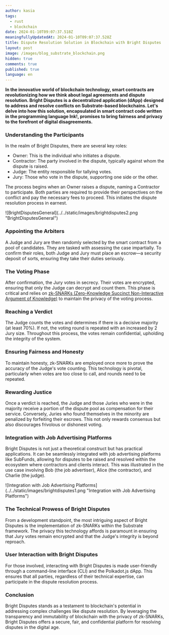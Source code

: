```yaml
---
author: kasia
tags:
  - rust
  - blockchain
date: 2024-01-10T09:07:37.518Z
meaningfullyUpdatedAt: 2024-01-10T09:07:37.528Z
title: Dispute Resolution Solution in Blockchain with Bright Disputes
layout: post
image: /images/blog_substrate_blockchain.png
hidden: true
comments: true
published: true
language: en
---
```

**In the innovative world of blockchain technology, smart contracts are revolutionizing how we think about legal agreements and dispute resolution. Bright Disputes is a  decentralized application (dApp) designed to address and resolve conflicts on Substrate-based blockchains. Let's delve into how this solution, encapsulated in smart contract code written in the programming language Ink!, promises to bring fairness and privacy to the forefront of digital disagreements.**

### **Understanding the Participants**

In the realm of Bright Disputes, there are several key roles:

* Owner: This is the individual who initiates a dispute.
* Contractor: The party involved in the dispute, typically against whom the dispute is raised.
* Judge: The entity responsible for tallying votes.
* Jury: Those who vote in the dispute, supporting one side or the other.

The process begins when an Owner raises a dispute, naming a Contractor to participate. Both parties are required to provide their perspectives on the conflict and pay the necessary fees to proceed. This initiates the dispute resolution process in earnest.

<div className="image">![BrightDisputesGeneral](../../static/images/brightdisputes2.png "BrightDisputesGeneral")</div>

### Appointing the Arbiters

A Judge and Jury are then randomly selected by the smart contract from a pool of candidates. They are tasked with assessing the case impartially. To confirm their roles, both Judge and Jury must place an escrow—a security deposit of sorts, ensuring they take their duties seriously.

### The Voting Phase

After confirmation, the Jury votes in secrecy. Their votes are encrypted, ensuring that only the Judge can decrypt and count them. This phase is critical and relies on [zk-SNARKs (Zero-Knowledge Succinct Non-Interactive Argument of Knowledge)](/blog/zk-snarks-in-substrate-part-1/) to maintain the privacy of the voting process.

### Reaching a Verdict

The Judge counts the votes and determines if there is a decisive majority (at least 70%). If not, the voting round is repeated with an increased by 2 Jury size. Throughout this process, the votes remain confidential, upholding the integrity of the system.

### Ensuring Fairness and Honesty

To maintain honesty, zk-SNARKs are employed once more to prove the accuracy of the Judge's vote counting. This technology is pivotal, particularly when votes are too close to call, and rounds need to be repeated.

### Rewarding Justice

Once a verdict is reached, the Judge and those Juries who were in the majority receive a portion of the dispute pool as compensation for their service. Conversely, Juries who found themselves in the minority are penalized by forfeiting their escrows. This not only rewards consensus but also discourages frivolous or dishonest voting.

### Integration with Job Advertising Platforms

Bright Disputes is not just a theoretical construct but has practical applications. It can be seamlessly integrated with job advertising platforms like SubFunds, allowing for disputes to be raised and resolved within the ecosystem where contractors and clients interact. This was illustrated in the use case involving Bob (the job advertiser), Alice (the contractor), and Charlie (the judge).

<div className="image">![Integration with Job Advertising Platforms](../../static/images/brightdisputes1.png "Integration with Job Advertising Platforms")</div>

### The Technical Prowess of Bright Disputes

From a development standpoint, the most intriguing aspect of Bright Disputes is the implementation of zk-SNARKs within the Substrate framework. The privacy this technology affords is paramount in ensuring that Jury votes remain encrypted and that the Judge's integrity is beyond reproach.

### User Interaction with Bright Disputes

For those involved, interacting with Bright Disputes is made user-friendly through a command-line interface (CLI) and the Polkadot.js dApp. This ensures that all parties, regardless of their technical expertise, can participate in the dispute resolution process.

### Conclusion

Bright Disputes stands as a testament to blockchain's potential in addressing complex challenges like dispute resolution. By leveraging the transparency and immutability of blockchain with the privacy of zk-SNARKs, Bright Disputes offers a secure, fair, and confidential platform for resolving disputes in the digital age.